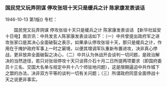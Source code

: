 ### 国民党又玩弄阴谋  停攻张垣十天只是缓兵之计  陈家康发表谈话

1946-10-13
第1版()
专栏：

　　国民党又玩弄阴谋
    停攻张垣十天只是缓兵之计
    陈家康发表谈话
    【新华社延安十日电】南京讯：中共发言人陈家康发表谈话如下：（一）中共曾提出政府军之进攻张家口是其决心全面破裂之表示，如果承认停攻张垣十天，那只是缓兵之计，作用在于掩护政府军事上一时之窘境，以便其增调军队重新布置进攻，决非真心停战，更非放弃全面破裂之决心，（二）中共认为休战开会谈判一切问题，是政治解决的当然途径，若只对张垣停攻十天只谈蒋介石十月二日所提两项要求（即国府委员十三名、交国大名单与规定中共十八个师驻地问题），这是限期逼迫中共作城下之盟的办法，决非双方平等的谈判一切有关问题；（三）所谓政府同意全面停战十天之说更非事实。
